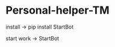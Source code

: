 <!-- @format -->

# Personal-helper-TM

<p>install -> pip install StartBot</p>
<p>start work -> StartBot</p>
